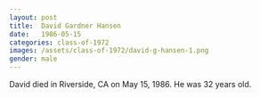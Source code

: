 ```yaml
---
layout: post
title:  David Gardner Hansen
date:   1986-05-15
categories: class-of-1972
images: /assets/class-of-1972/david-g-hansen-1.png
gender: male
---
```

David died in Riverside, CA on May 15, 1986.  He was 32 years old.
